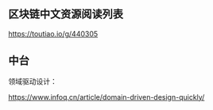 ## 区块链中文资源阅读列表
https://toutiao.io/g/440305

## 中台

领域驱动设计：

https://www.infoq.cn/article/domain-driven-design-quickly/

